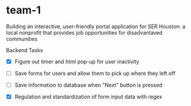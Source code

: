 # team-1
Building an interactive, user-friendly portal application for SER Houston: a local nonprofit that provides job opportunities for disadvantaved communities 


Backend Tasks
- [x] Figure out timer and html pop-up for user inactivity 
- [ ] Save forms for users and allow them to pick up where they left off 
- [ ] Save information to database when "Next" button is pressed
- [x] Regulation and standardization of form input data with regex 


